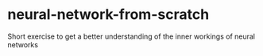 # neural-network-from-scratch

Short exercise to get a better understanding of the inner workings of neural networks
